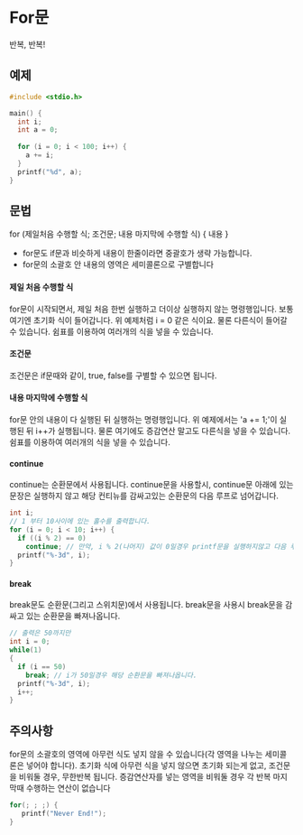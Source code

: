 For문
========
반복, 반복!

예제
-------
```c
#include <stdio.h>

main() {
  int i;
  int a = 0;
  
  for (i = 0; i < 100; i++) {
    a += i;
  }
  printf("%d", a);
}
```

문법
----------
for (제일처음 수행할 식; 조건문; 내용 마지막에 수행할 식) { 내용 }
- for문도 if문과 비슷하게 내용이 한줄이라면 중괄호가 생략 가능합니다.
- for문의 소괄호 안 내용의 영역은 세미콜론으로 구별합니다

#### 제일 처음 수행할 식
for문이 시작되면서, 제일 처음 한번 실행하고 더이상 실행하지 않는 명령행입니다. 
보통 여기엔 초기화 식이 들어갑니다. 
위 예제처럼 i = 0 같은 식이요. 물론 다른식이 들어갈 수 있습니다. 
쉼표를 이용하여 여러개의 식을 넣을 수 있습니다.

#### 조건문
조건문은 if문때와 같이, true, false를 구별할 수 있으면 됩니다.

#### 내용 마지막에 수행할 식
for문 안의 내용이 다 실행된 뒤 실행하는 명령행입니다. 
위 예제에서는 'a += 1;'이 실행된 뒤 i++가 실행됩니다.
물론 여기에도 증감연산 말고도 다른식을 넣을 수 있습니다. 
쉼표를 이용하여 여러개의 식을 넣을 수 있습니다. 

#### continue
continue는 순환문에서 사용됩니다. continue문을 사용할시, continue문 아래에 있는 문장은 
실행하지 않고 해당 컨티뉴를 감싸고있는 순환문의 다음 루프로 넘어갑니다.
```c
int i;
// 1 부터 10사이에 있는 홀수를 출력합니다.
for (i = 0; i < 10; i++) {
  if ((i % 2) == 0)
    continue; // 만약, i % 2(나머지) 값이 0일경우 printf문을 실행하지않고 다음 루프로 넘어갑니다.
  printf("%-3d", i);
}
```

#### break
break문도 순환문(그리고 스위치문)에서 사용됩니다. 
break문을 사용시 break문을 감싸고 있는 순환문을 빠져나옵니다. 
```c
// 출력은 50까지만
int i = 0;
while(1) 
{
  if (i == 50)
    break; // i가 50일경우 해당 순환문을 빠져나옵니다.
  printf("%-3d", i);
  i++;
}
```

주의사항
---------
for문의 소괄호의 영역에 아무런 식도 넣지 않을 수 있습니다(각 영역을 나누는 세미콜론은 넣어야 합니다). 
초기화 식에 아무런 식을 넣지 않으면 초기화 되는게 없고, 
조건문을 비워둘 경우, 무한반복 됩니다.
증감연산자를 넣는 영역을 비워둘 경우 각 반복 마지막때 수행하는 연산이 없습니다
```c
for(; ; ;) {
   printf("Never End!");
}
```